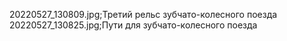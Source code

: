 20220527_130809.jpg;Третий рельс зубчато-колесного поезда
20220527_130825.jpg;Пути для зубчато-колесного поезда